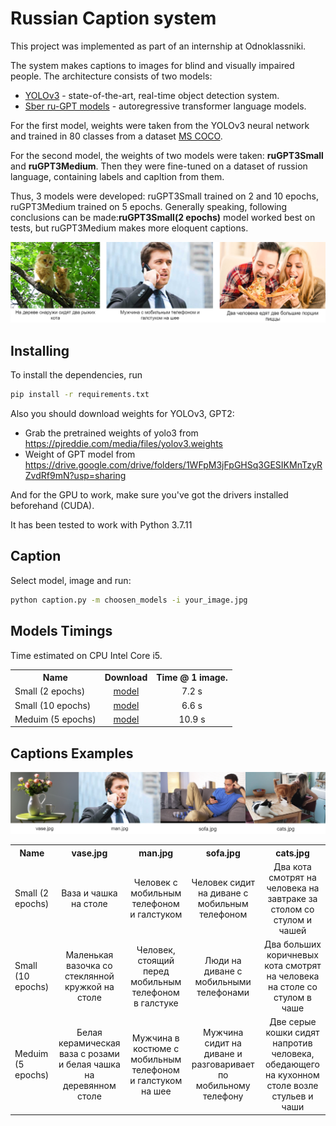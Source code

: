 # Russian Caption system

This project was implemented as part of an internship at Odnoklassniki.

The system makes captions to images for blind and visually impaired people. The architecture consists of two models:

- [YOLOv3](https://github.com/experiencor/keras-yolo3) - state-of-the-art, real-time object detection system.
- [Sber ru-GPT models](https://github.com/sberbank-ai/ru-gpts) - autoregressive transformer language models.

For the first model, weights were taken from the YOLOv3 neural network and trained in 80 classes from a dataset [MS COCO](https://cocodataset.org/#home).

For the second model, the weights of two models were taken: **ruGPT3Small** and **ruGPT3Medium**. Then they were fine-tuned on a dataset of russion language, containing labels and capltion from them.

Thus, 3 models were developed: ruGPT3Small trained on 2 and 10 epochs, ruGPT3Medium trained on 5 epochs. Generally speaking, following conclusions can be made:**ruGPT3Small(2 epochs)** model worked best on tests, but ruGPT3Medium makes more eloquent captions.

![](/readme_pics/example.png)

## Installing

To install the dependencies, run

```bash
pip install -r requirements.txt
```

Also you should download weights for YOLOv3, GPT2:

- Grab the pretrained weights of yolo3 from <https://pjreddie.com/media/files/yolov3.weights>
- Weight of GPT model from <https://drive.google.com/drive/folders/1WFpM3jFpGHSq3GESIKMnTzyRZvdRf9mN?usp=sharing>

And for the GPU to work, make sure you've got the drivers installed beforehand (CUDA).

It has been tested to work with Python 3.7.11

## Caption

Select model, image and run:

```bash
python caption.py -m choosen_models -i your_image.jpg
```

## Models Timings

Time estimated on CPU Intel Core i5.

<table><tbody>
<!-- START TABLE -->
<!-- TABLE HEADER -->
<th valign="bottom">Name</th>
<th valign="bottom">Download</th>
<th valign="bottom">Time @ 1 image.</th>
<!-- TABLE BODY -->
 <tr><td align="left">Small (2 epochs)</td>
<td align="center"><a href="https://drive.google.com/file/d/1pbGBRhVJqJiXzo9_dUp2855MXQ8ryoMf/view?usp=sharing">model</a></td>
<td align="center">7.2 s</td>
</tr>
 <tr><td align="left">Small (10 epochs)</td>
<td align="center"><a href="https://drive.google.com/file/d/1lZpUO6mSxNOAcvNbWRk_hLf34qjuVcYJ/view?usp=sharing">model</a></td>
<td align="center">6.6 s</td>
</tr>
 <tr><td align="left">Meduim (5 epochs)</td>
<td align="center"><a href="https://drive.google.com/file/d/1XiZV8HPPHUK-AZowF0WqRQYXeMSs126K/view?usp=sharing">model</a></td>
<td align="center">10.9 s</td>
</tr>
</tbody></table>

## Captions Examples

![](/readme_pics/example2.png)

<table><tbody>
<!-- START TABLE -->
<!-- TABLE HEADER -->
<th valign="bottom">Name</th>
<th valign="bottom">vase.jpg</th>
<th valign="bottom">man.jpg</th>
<th valign="bottom">sofa.jpg</th>
<th valign="bottom">cats.jpg</th>
<!-- TABLE BODY -->
<tr><td align="left">Small (2 epochs)</td>
<td align="center">Ваза и чашка на столе</td>
<td align="center">Человек с мобильным телефоном и галстуком</td>
<td align="center">Человек сидит на диване с мобильным телефоном</td>
<td align="center">Два кота смотрят на человека на завтраке за столом со стулом и чашей</td>
</tr>

<tr><td align="left">Small (10 epochs)</td>
<td align="center">Маленькая вазочка со стеклянной кружкой на столе</td>
<td align="center">Человек, стоящий перед мобильным телефоном в галстуке</td>
<td align="center">Люди на диване с мобильными телефонами</td>
<td align="center">Два больших коричневых кота смотрят на человека на столе со стулом в чаше</td>
</tr>

<tr><td align="left">Meduim (5 epochs)</td>
<td align="center">Белая керамическая ваза с розами и белая чашка на деревянном столе</td>
<td align="center">Мужчина в костюме с мобильным телефоном и галстуком на шее</td>
<td align="center">Мужчина сидит на диване и разговаривает по мобильному телефону</td>
<td align="center">Две серые кошки сидят напротив человека, обедающего на кухонном столе возле стульев и чаши</td>
</tr>

</tbody></table>

